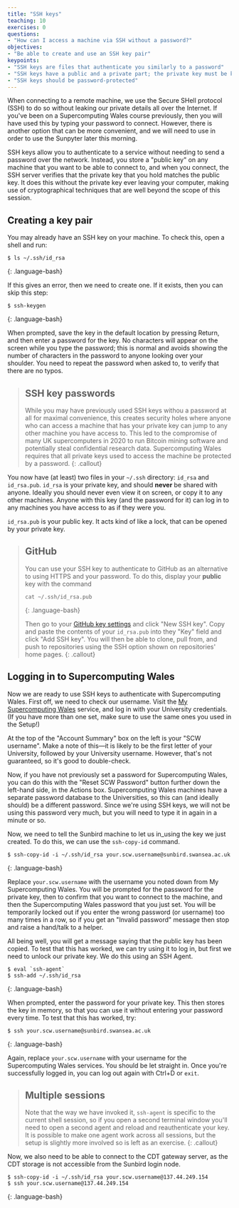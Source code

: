 ```yaml
---
title: "SSH keys"
teaching: 10
exercises: 0
questions:
- "How can I access a machine via SSH without a password?"
objectives:
- "Be able to create and use an SSH key pair"
keypoints:
- "SSH keys are files that authenticate you similarly to a password"
- "SSH keys have a public and a private part; the private key must be kept private"
- "SSH keys should be password-protected"
---
```


When connecting to a remote machine, we use the Secure SHell protocol (SSH) to do so without leaking our private details all over the Internet. If you've been on a Supercomputing Wales course previously, then you will have used this by typing your password to connect. However, there is another option that can be more convenient, and we will need to use in order to use the Sunpyter later this morning.

SSH keys allow you to authenticate to a service without needing to send a password over the network. Instead, you store a "public key" on any machine that you want to be able to connect to, and when you connect, the SSH server verifies that the private key that you hold matches the public key. It does this without the private key ever leaving your computer, making use of cryptographical techniques that are well beyond the scope of this session.

## Creating a key pair 

You may already have an SSH key on your machine. To check this, open a shell and run:

~~~
$ ls ~/.ssh/id_rsa
~~~
{: .language-bash}

If this gives an error, then we need to create one. If it exists, then you can skip this step:

~~~
$ ssh-keygen
~~~
{: .language-bash}

When prompted, save the key in the default location by pressing Return, and then enter a password for the key. No characters will appear on the screen while you type the password; this is normal and avoids showing the number of characters in the password to anyone looking over your shoulder. You need to repeat the password when asked to, to verify that there are no typos.

> ## SSH key passwords
>
> While you may have previously used SSH keys withou a password at all for maximal convenience, this creates security holes where anyone who can access a machine that has your private key can jump to any other machine you have access to. This led to the compromise of many UK supercomputers in 2020 to run Bitcoin mining software and potentially steal confidential research data. Supercomputing Wales requires that all private keys used to access the machine be protected by a password.
{: .callout}

You now have (at least) two files in your `~/.ssh` directory: `id_rsa` and `id_rsa.pub`. `id_rsa` is your private key, and should **never** be shared with anyone. Ideally you should never even view it on screen, or copy it to any other machines. Anyone with this key (and the password for it) can log in to any machines you have access to as if they were you.

`id_rsa.pub` is your public key. It acts kind of like a lock, that can be opened by your private key.

> ## GitHub
>
> You can use your SSH key to authenticate to GitHub as an alternative to using HTTPS and your password. To do this, display your **public** key with the command
>
> ~~~
> cat ~/.ssh/id_rsa.pub
> ~~~
> {: .language-bash}
>
> Then go to your [GitHub key settings](https://github.com/settings/keys) and click "New SSH key". Copy and paste the contents of your `id_rsa.pub` into they "Key" field and click "Add SSH key". You will then be able to clone, pull from, and push to repositories using the SSH option shown on repositories' home pages.
{: .callout}

## Logging in to Supercomputing Wales

Now we are ready to use SSH keys to authenticate with Supercomputing Wales. First off, we need to check our username. Visit the [My Supercomputing Wales](https://my.supercomputing.wales) service, and log in with your University credentials. (If you have more than one set, make sure to use the same ones you used in the Setup!)

At the top of the "Account Summary" box on the left is your "SCW username". Make a note of this&mdash;it is likely to be the first letter of your University, followed by your University username. However, that's not guaranteed, so it's good to double-check.

Now, if you have not previously set a password for Supercomputing Wales, you can do this with the "Reset SCW Password" button further down the left-hand side, in the Actions box. Supercomputing Wales machines have a separate password database to the Universities, so this can (and ideally should) be a different password. Since we're using SSH keys, we will not be using this password very much, but you will need to type it in again in a minute or so.

Now, we need to tell the Sunbird machine to let us in_using the key we just created. To do this, we can use the `ssh-copy-id` command.

~~~
$ ssh-copy-id -i ~/.ssh/id_rsa your.scw.username@sunbird.swansea.ac.uk
~~~
{: .language-bash}

Replace `your.scw.username` with the username you noted down from My Supercomputing Wales. You will be prompted for the password for the private key, then to confirm that you want to connect to the machine, and then the Supercomputing Wales password that you just set. You will be temporarily locked out if you enter the wrong password (or username) too many times in a row, so if you get an "Invalid password" message then stop and raise a hand/talk to a helper.

All being well, you will get a message saying that the public key has been copied. To test that this has worked, we can try using it to log in, but first we need to unlock our private key. We do this using an SSH Agent.

~~~
$ eval `ssh-agent`
$ ssh-add ~/.ssh/id_rsa
~~~
{: .language-bash}

When prompted, enter the password for your private key. This then stores the key in memory, so that you can use it without entering your password every time. To test that this has worked, try:

~~~
$ ssh your.scw.username@sunbird.swansea.ac.uk
~~~
{: .language-bash}

Again, replace `your.scw.username` with your username for the Supercomputing Wales services. You should be let straight in. Once you're successfully logged in, you can log out again with Ctrl+D or `exit`.

> ## Multiple sessions
>
> Note that the way we have invoked it, `ssh-agent` is specific to the current shell session, so if you open a second terminal window you'll need to open a second agent and reload and reauthenticate your key. It is possible to make one agent work across all sessions, but the setup is slightly more involved so is left as an exercise.
{: .callout}

Now, we also need to be able to connect to the CDT gateway server, as the CDT storage is not accessible from the Sunbird login node.

~~~
$ ssh-copy-id -i ~/.ssh/id_rsa your.scw.username@137.44.249.154
$ ssh your.scw.username@137.44.249.154 
~~~
{: .language-bash}

